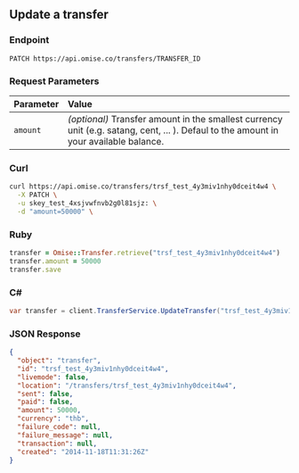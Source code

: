 ## Update a transfer

### Endpoint

```
PATCH https://api.omise.co/transfers/TRANSFER_ID
```

### Request Parameters

| Parameter                | Value                                             |
|:-------------------------|:--------------------------------------------------|
| `amount`                 | *(optional)* Transfer amount in the smallest currency unit (e.g. satang, cent, ... ). Defaul to the amount in your available balance. |

### Curl

```sh
curl https://api.omise.co/transfers/trsf_test_4y3miv1nhy0dceit4w4 \
  -X PATCH \
  -u skey_test_4xsjvwfnvb2g0l81sjz: \
  -d "amount=50000" \
```

### Ruby

```ruby
transfer = Omise::Transfer.retrieve("trsf_test_4y3miv1nhy0dceit4w4")
transfer.amount = 50000
transfer.save
```

### C&#35;

```c#
var transfer = client.TransferService.UpdateTransfer("trsf_test_4y3miv1nhy0dceit4w4", 50000);
```

### JSON Response

```json
{
  "object": "transfer",
  "id": "trsf_test_4y3miv1nhy0dceit4w4",
  "livemode": false,
  "location": "/transfers/trsf_test_4y3miv1nhy0dceit4w4",
  "sent": false,
  "paid": false,
  "amount": 50000,
  "currency": "thb",
  "failure_code": null,
  "failure_message": null,
  "transaction": null,
  "created": "2014-11-18T11:31:26Z"
}
```
